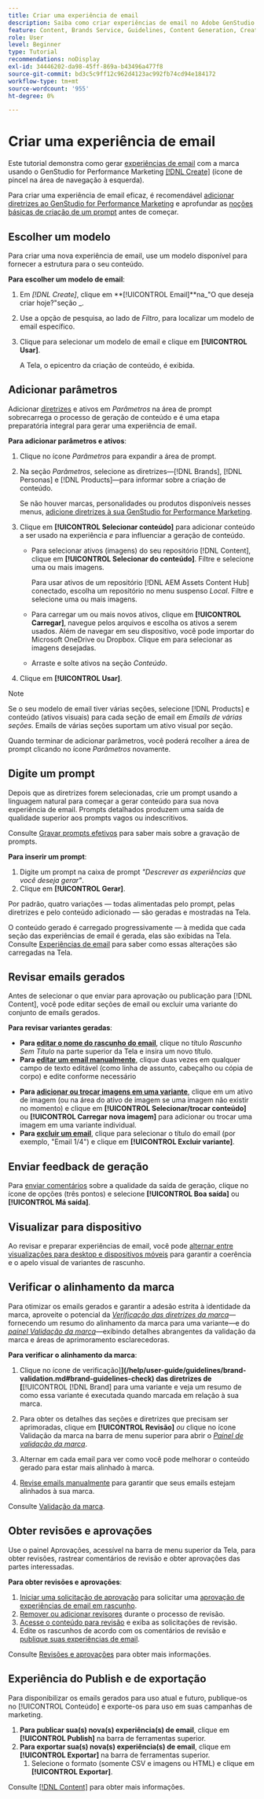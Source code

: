 ```yaml
---
title: Criar uma experiência de email
description: Saiba como criar experiências de email no Adobe GenStudio for Performance Marketing.
feature: Content, Brands Service, Guidelines, Content Generation, Create, Experiences, Variant Generation
role: User
level: Beginner
type: Tutorial
recommendations: noDisplay
exl-id: 34446202-da98-45ff-869a-b43496a477f8
source-git-commit: bd3c5c9ff12c962d4123ac992fb74cd94e184172
workflow-type: tm+mt
source-wordcount: '955'
ht-degree: 0%

---
```


# Criar uma experiência de email

Este tutorial demonstra como gerar [experiências de email](/help/user-guide/create/email-experiences.md) com a marca usando o GenStudio for Performance Marketing [[!DNL Create]](/help/user-guide/create/overview.md) (ícone de pincel na área de navegação à esquerda).

Para criar uma experiência de email eficaz, é recomendável [adicionar diretrizes ao GenStudio for Performance Marketing](/help/user-guide/guidelines/add-guidelines.md) e aprofundar as [noções básicas de criação de um prompt](/help/user-guide/effective-prompts.md) antes de começar.

## Escolher um modelo

Para criar uma nova experiência de email, use um modelo disponível para fornecer a estrutura para o seu conteúdo.

**Para escolher um modelo de email**:

1. Em _[!DNL Create]_, clique em **[!UICONTROL Email]**na_&quot;O que deseja criar hoje?&quot;seção _.
1. Use a opção de pesquisa, ao lado de _Filtro_, para localizar um modelo de email específico.
1. Clique para selecionar um modelo de email e clique em **[!UICONTROL Usar]**.

   A Tela, o epicentro da criação de conteúdo, é exibida.

## Adicionar parâmetros

Adicionar [diretrizes](/help/user-guide/guidelines/overview.md) e ativos em _Parâmetros_ na área de prompt sobrecarrega o processo de geração de conteúdo e é uma etapa preparatória integral para gerar uma experiência de email.

**Para adicionar parâmetros e ativos**:

1. Clique no ícone _Parâmetros_ para expandir a área de prompt.
1. Na seção _Parâmetros_, selecione as diretrizes—[!DNL Brands], [!DNL Personas] e [!DNL Products]—para informar sobre a criação de conteúdo.

   Se não houver marcas, personalidades ou produtos disponíveis nesses menus, [adicione diretrizes à sua GenStudio for Performance Marketing](/help/user-guide/guidelines/add-guidelines.md).

1. Clique em **[!UICONTROL Selecionar conteúdo]** para adicionar conteúdo a ser usado na experiência *e* para influenciar a geração de conteúdo.
   * Para selecionar ativos (imagens) do seu repositório [!DNL Content], clique em **[!UICONTROL Selecionar do conteúdo]**. Filtre e selecione uma ou mais imagens.

     Para usar ativos de um repositório [!DNL AEM Assets Content Hub] conectado, escolha um repositório no menu suspenso _Local_. Filtre e selecione uma ou mais imagens.

   * Para carregar um ou mais novos ativos, clique em **[!UICONTROL Carregar]**, navegue pelos arquivos e escolha os ativos a serem usados. Além de navegar em seu dispositivo, você pode importar do Microsoft OneDrive ou Dropbox. Clique em para selecionar as imagens desejadas.
   * Arraste e solte ativos na seção _Conteúdo_.
1. Clique em **[!UICONTROL Usar]**.

>[!NOTE]
>
>Se o seu modelo de email tiver várias seções, selecione [!DNL Products] e conteúdo (ativos visuais) para cada seção de email em _Emails de várias seções_. Emails de várias seções suportam um ativo visual por seção.

Quando terminar de adicionar parâmetros, você poderá recolher a área de prompt clicando no ícone _Parâmetros_ novamente.

## Digite um prompt

Depois que as diretrizes forem selecionadas, crie um prompt usando a linguagem natural para começar a gerar conteúdo para sua nova experiência de email. Prompts detalhados produzem uma saída de qualidade superior aos prompts vagos ou indescritivos.

Consulte [Gravar prompts efetivos](/help/user-guide/effective-prompts.md) para saber mais sobre a gravação de prompts.

**Para inserir um prompt**:

1. Digite um prompt na caixa de prompt _&quot;Descrever as experiências que você deseja gerar&quot;_.
1. Clique em **[!UICONTROL Gerar]**.

Por padrão, quatro variações — todas alimentadas pelo prompt, pelas diretrizes e pelo conteúdo adicionado — são geradas e mostradas na Tela.

O conteúdo gerado é carregado progressivamente — à medida que cada seção das experiências de email é gerada, elas são exibidas na Tela. Consulte [Experiências de email](/help/user-guide/create/meta-experiences.md#progressive-loading) para saber como essas alterações são carregadas na Tela.

## Revisar emails gerados

Antes de selecionar o que enviar para aprovação ou publicação para [!DNL Content], você pode editar seções de email ou excluir uma variante do conjunto de emails gerados.

**Para revisar variantes geradas**:

* **Para [editar o nome do rascunho do email](/help/user-guide/create/manage-variants.md#change-draft-name)**, clique no título _Rascunho Sem Título_ na parte superior da Tela e insira um novo título.
* **Para [editar um email manualmente](/help/user-guide/create/manage-variants.md#manually-edit-text)**, clique duas vezes em qualquer campo de texto editável (como linha de assunto, cabeçalho ou cópia de corpo) e edite conforme necessário
<!-- * **To [regenerate a section of a variant](/help/user-guide/create/manage-variants.md#re-generate-sections)**, click an editable text field and use the _[!UICONTROL Suggested edits]_ options or enter a new prompt and click **[!UICONTROL Generate]**. -->
* **Para [adicionar ou trocar imagens em uma variante](/help/user-guide/create/manage-variants.md#swap-image)**, clique em um ativo de imagem (ou na área do ativo de imagem se uma imagem não existir no momento) e clique em **[!UICONTROL Selecionar/trocar conteúdo]** ou **[!UICONTROL Carregar nova imagem]** para adicionar ou trocar uma imagem em uma variante individual.
* **Para [excluir um email](/help/user-guide/create/manage-variants.md#delete-variant)**, clique para selecionar o título do email (por exemplo, &quot;Email 1/4&quot;) e clique em **[!UICONTROL Excluir variante]**.

## Enviar feedback de geração

Para [enviar comentários](/help/user-guide/create/manage-variants.md#generation-feedback) sobre a qualidade da saída de geração, clique no ícone de opções (três pontos) e selecione **[!UICONTROL Boa saída]** ou **[!UICONTROL Má saída]**.

## Visualizar para dispositivo

Ao revisar e preparar experiências de email, você pode [alternar entre visualizações para desktop e dispositivos móveis](/help/user-guide/create/manage-variants.md#preview-for-device) para garantir a coerência e o apelo visual de variantes de rascunho.

## Verificar o alinhamento da marca

Para otimizar os emails gerados e garantir a adesão estrita à identidade da marca, aproveite o potencial da [_Verificação das diretrizes da marca_](/help/user-guide/guidelines/brand-validation.md#brand-guidelines-check)—fornecendo um resumo do alinhamento da marca para uma variante—e do [_painel Validação da marca_](/help/user-guide/guidelines/brand-validation.md#brand-validation-panel)—exibindo detalhes abrangentes da validação da marca e áreas de aprimoramento esclarecedoras.

**Para verificar o alinhamento da marca**:

1. Clique no ícone de verificação]**](/help/user-guide/guidelines/brand-validation.md#brand-guidelines-check) das diretrizes de [**[!UICONTROL [!DNL Brand] para uma variante e veja um resumo de como essa variante é executada quando marcada em relação à sua marca.
1. Para obter os detalhes das seções e diretrizes que precisam ser aprimoradas, clique em **[!UICONTROL Revisão]** _ou_ clique no ícone Validação da marca na barra de menu superior para abrir o [_Painel de validação da marca_](/help/user-guide/guidelines/brand-validation.md#brand-validation-panel).

1. Alternar em cada email para ver como você pode melhorar o conteúdo gerado para estar mais alinhado à marca.
1. [Revise emails manualmente](#revise-generated-emails) para garantir que seus emails estejam alinhados à sua marca.

Consulte [Validação da marca](/help/user-guide/guidelines/brand-validation.md).

## Obter revisões e aprovações

Use o painel Aprovações, acessível na barra de menu superior da Tela, para obter revisões, rastrear comentários de revisão e obter aprovações das partes interessadas.

**Para obter revisões e aprovações**:

1. [Iniciar uma solicitação de aprovação](/help/user-guide/approvals/request-review.md) para solicitar uma [aprovação de experiências de email em rascunho](/help/user-guide/approvals/approve-content.md).
1. [Remover ou adicionar revisores](/help/user-guide/approvals/review-and-edit.md#manage-approvals) durante o processo de revisão.
1. [Acesse o conteúdo para revisão](/help/user-guide/approvals/review-and-edit.md#access-content-for-review) e exiba as solicitações de revisão.
1. Edite os rascunhos de acordo com os comentários de revisão e [publique suas experiências de email](#publish-and-export-experience).

Consulte [Revisões e aprovações](/help/user-guide/approvals/overview.md) para obter mais informações.

## Experiência do Publish e de exportação

Para disponibilizar os emails gerados para uso atual e futuro, publique-os no [!UICONTROL Conteúdo] e exporte-os para uso em suas campanhas de marketing.

1. **Para publicar sua(s) nova(s) experiência(s) de email**, clique em **[!UICONTROL Publish]** na barra de ferramentas superior.
1. **Para exportar sua(s) nova(s) experiência(s) de email**, clique em **[!UICONTROL Exportar]** na barra de ferramentas superior.
   1. Selecione o formato (somente CSV e imagens ou HTML) e clique em **[!UICONTROL Exportar]**.

Consulte [[!DNL Content]](/help/user-guide/content/overview.md#search-and-find-approved-content) para obter mais informações.

